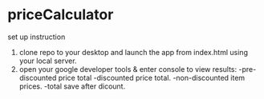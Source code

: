 # priceCalculator

set up instruction

1. clone repo to your desktop and launch the app from index.html using your local server.
2. open your google developer tools & enter console to view results:
-pre-discounted price total
-discounted price total.
-non-discounted item prices.
-total save after dicount.
